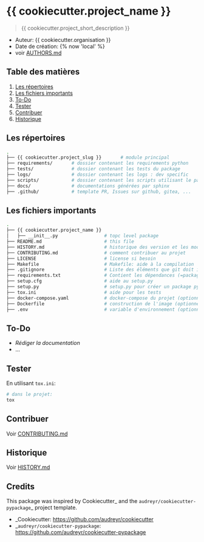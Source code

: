 # {{ cookiecutter.project_name }}

> {{ cookiecutter.project_short_description }}

* Auteur: {{ cookiecutter.organisation }}
* Date de création: {% now 'local' %}
* voir [AUTHORS.md](./AUTHORS.md)

## Table des matières

1. [Les répertoires](#les-répertoires)
2. [Les fichiers importants](#les-fichiers-importants)
3. [To-Do](#to-do)
3. [Tester](#tester)
4. [Contribuer](#contribuer)
5. [Historique](#historique)

## Les répertoires

```bash
.
├── {{ cookiecutter.project_slug }}       # module principal
├── requirements/       # dossier contenant les requirements python
├── tests/              # dossier contenant les tests du package
├── logs/               # dossier contenant les logs : dev specific
├── scripts/            # dossier contenant les scripts utilisant le package
├── docs/               # documentations générées par sphinx
├── .github/            # template PR, Issues sur github, gitea, ...
```

## Les fichiers importants

```bash
.
├── {{ cookiecutter.project_name }}
│   ├── __init__.py                 # topc level package
├── README.md                       # this file
├── HISTORY.md                      # historique des version et les modifications
├── CONTRIBUTING.md                 # comment contribuer au projet
├── LICENSE                         # license si besoin
├── Makefile                        # Makefile: aide à la compilation
├── .gitignore                      # Liste des éléments que git doit ignorer lors du commit
├── requirements.txt                # Contient les dépendances (=packages) pyhton du projet
├── setup.cfg                       # aide au setup.py
├── setup.py                        # setup.py pour créer un package python
├── tox.ini                         # aide pour les tests
├── docker-compose.yaml             # docker-compose du projet (optionnel)
├── Dockerfile                      # construction de l'image (optionnel)
├── .env                            # variable d'environnement (optionnel)
```

## To-Do

* _Rédiger la documentation_
* ...


## Tester

En utilisant `tox.ini`:

```bash
# dans le projet:
tox
```

## Contribuer

Voir [CONTRIBUTING.md](./CONTRIBUTING.md)


## Historique

Voir [HISTORY.md](./HISTORY.md)


## Credits

This package was inspired by Cookiecutter_ and the `audreyr/cookiecutter-pypackage`_ project template.

*  _Cookiecutter: https://github.com/audreyr/cookiecutter
*  _`audreyr/cookiecutter-pypackage`: https://github.com/audreyr/cookiecutter-pypackage


